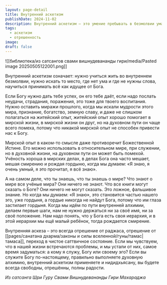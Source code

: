 ```yaml
---
layout: page-detail
title: Внутренний аскетизм
publishDate: 2024-11-02
description: Внутренний аскетизм – это умение пребывать в безмолвии ума, принимать всё как идущее от Бога и отрешаться от мирских стремлений, гордыни и ложного знания. Мирской опыт и учёность полезны лишь в относительном мире, но на духовном пути мешают смирению и истинному служению Богу, а истинная духовная алхимия начинается с внутренней отрешённости и смирения.
tags:
  - аскетизм
  - отрешенность
image: 
draft: false
---
```

![[библиотека/из сатсангов свами вишнудевананды гири/media/Pasted image 20250505122001.png]]
  
 Внутренний аскетизм означает: нужно учиться жить во внутреннем безмолвии, нужно искать то место, где нет ума и где не нужны слова, научиться принимать всё как идущее от Бога.

 Если Богу нужно дать тебе успех, он его тебе даёт, если надо послать неудачи, страдания, поражения, это тоже для твоего воспитания. Нужно оставить миражи прошлого, когда мы искали мудрости этого мира, признание, богатство, земную славу, и даже не слишком полагаться на житейский опыт, житейский опыт хорошо помогает в мирской жизни, в мирской жизни он друг, но на духовном пути он чаще всего помеха, потому что никакой мирской опыт не способен привести нас к Богу.

 Мирской опыт в каком-то смысле даже противоречит Божественной Истине. Его можно использовать в относительном мире, при служении, но в духовной жизни, на духовном пути он может быть помехой. Учёность хороша в мирских делах, в делах Бога она часто мешает, мешая смирению и рождая гордыню, когда мы думаем: «Я знаю, я очень умный, я это прочитал, я всё знаю».

 А на самом деле, что ты знаешь, что ты знаешь о мире? Что знают о мире все учёные мира? Они ничего не знают. Что все книги могут сказать о Боге? Они ничего не могут сказать. Это ложное, фальшивое знание. Но когда мы думаем: «Я знаю», это становится частью нашего эго, уже гордыня, а гордые никогда не найдут Бога, потому что им глаза застилает гордыня. Когда мы идём по пути внутренней алхимии, делаем первые шаги, нам не нужно держаться ни за своё имя, ни за своё положение. Нам надо понять, что у Бога есть своя иерархия, и в этой иерархии мы ещё малый ребёнок, тогда рождается смирение.

 Внутренняя аскеза – это всегда отрешение от раджаса, отрешение от [[pages/санатана дхарма/законы и силы вселенной/гуны/тамас|тамаса]], переход в чистое саттвичное состояние. Если мы чувствуем, что в нашей жизни встречаются проблемы, и мы устали от них, самое время задуматься: а кому я служу, Богу или своему эго? Если вы служите Богу по-настоящему, правильно выполняете духовную алхимию, внутренний аскетизм применяете и нидидхьясану, вы будете всегда свободны, отрешённы, полны радости.

*Из сатсанга Шри Гуру Свами Вишнудевананды Гири Махараджа*